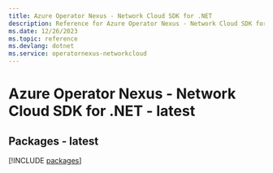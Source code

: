 ```yaml
---
title: Azure Operator Nexus - Network Cloud SDK for .NET
description: Reference for Azure Operator Nexus - Network Cloud SDK for .NET
ms.date: 12/26/2023
ms.topic: reference
ms.devlang: dotnet
ms.service: operatornexus-networkcloud
---
```

# Azure Operator Nexus - Network Cloud SDK for .NET - latest
## Packages - latest
[!INCLUDE [packages](operator-nexus---network-cloud-index.md)]